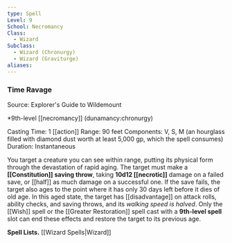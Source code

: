 ```yaml
---
type: Spell
Level: 9
School: Necromancy
Class:
  - Wizard
Subclass:
  - Wizard (Chronurgy)
  - Wizard (Graviturge)
aliases:
---
```

### Time Ravage

Source: Explorer's Guide to Wildemount

*9th-level [[necromancy]] (dunamancy:chronurgy)

Casting Time: 1 [[action]]
Range: 90 feet
Components: V, S, M (an hourglass filled with diamond dust worth at least 5,000 gp, which the spell consumes)
Duration: Instantaneous

You target a creature you can see within range, putting its physical form through the devastation of rapid aging. The target must make a **[[Constitution]] saving throw**, taking **10d12 [[necrotic]]** damage on a failed save, or [[half]] as much damage on a successful one. If the save fails, the target also ages to the point where it has only 30 days left before it dies of old age. In this aged state, the target has [[disadvantage]] on attack rolls, ability checks, and saving throws, and its *walking speed is halved*. Only the [[Wish]] spell or the [[Greater Restoration]] spell cast with a **9th-level spell** slot can end these effects and restore the target to its previous age.

**Spell Lists.** [[Wizard Spells|Wizard]] 